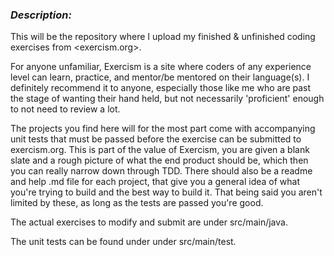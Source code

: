 ### ***Description:***

This will be the repository where I upload my finished & unfinished coding exercises from <exercism.org>.

For anyone unfamiliar, Exercism is a site where coders of any experience level can learn, practice, and mentor/be mentored on their language(s). I definitely recommend it to anyone, especially those like me who are past the stage of wanting their hand held, but not necessarily 'proficient' enough to not need to review a lot.

The projects you find here will for the most part come with accompanying unit tests that must be passed before the exercise can be submitted to exercism.org. This is part of the value of Exercism, you are given a blank slate and a rough picture of what the end product should be, which then you can really narrow down through TDD. There should also be a readme and help .md file for each project, that give you a general idea of what you're trying to build and the best way to build it. That being said you aren't limited by these, as long as the tests are passed you're good. 

The actual exercises to modify and submit are under src/main/java.

The unit tests can be found under under src/main/test.
